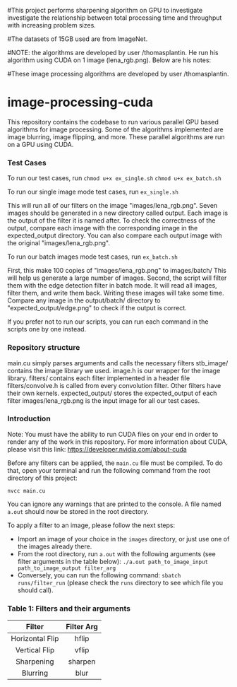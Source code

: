 #This project performs sharpening algorithm on GPU to investigate investigate the relationship between total processing time and throughput with increasing problem sizes. 

#The datasets of 15GB used are from ImageNet. 

#NOTE: the algorithms are developed by user /thomasplantin. He run his algorithm using CUDA on 1 image (lena_rgb.png). Below are his notes: 

#These image processing algorithms are developed by user /thomasplantin. 


# image-processing-cuda

This repository contains the codebase to run various parallel GPU based algorithms for image processing. Some of the algorithms implemented are image blurring, image flipping, and more. These parallel algorithms are run on a GPU using CUDA.

### Test Cases

To run our test cases, run
```chmod u+x ex_single.sh```
```chmod u+x ex_batch.sh```

To run our single image mode test cases, run
```ex_single.sh```

This will run all of our filters on the image "images/lena_rgb.png".
Seven images should be generated in a new directory called output.
Each image is the output of the filter it is named after. To check
the correctness of the output, compare each image with the corresponding
image in the expected_output directory. You can also compare each
output image with the original "images/lena_rgb.png".

To run our batch images mode test cases, run
```ex_batch.sh```

First, this make 100 copies of "images/lena_rgb.png" to images/batch/
This will help us generate a large number of images. Second, the script
will filter them with the edge detection filter in batch mode. It will
read all images, filter them, and write them back. Writing these images
will take some time. Compare any image in the output/batch/ directory to
"expected_output/edge.png" to check if the output is correct.

If you prefer not to run our scripts, you can run each command in the
scripts one by one instead.

### Repository structure

main.cu simply parses arguments and calls the necessary filters
stb_image/ contains the image library we used.
image.h is our wrapper for the image library.
filters/ contains each filter implemented in a header file
filters/convolve.h is called from every convolution filter.
Other filters have their own kernels.
expected_output/ stores the expected_output of each filter
images/lena_rgb.png is the input image for all our test cases.

### Introduction

Note: You must have the ability to run CUDA files on your end in order to render any of the work in this repository. For more information about CUDA, please visit this link: https://developer.nvidia.com/about-cuda

Before any filters can be applied, the `main.cu` file must be compiled. To do that, open your terminal and run the following command from the root directory of this project:

```nvcc main.cu```

You can ignore any warnings that are printed to the console. A file named `a.out` should now be stored in the root directory.

To apply a filter to an image, please follow the next steps:
* Import an image of your choice in the `images` directory, or just use one of the images already there.
* From the root directory, run `a.out` with the following arguments (see filter arguments in the table below):
```./a.out path_to_image_input path_to_image_output filter_arg```
* Conversely, you can run the following command:
```sbatch runs/filter_run``` (please check the `runs` directory to see which file you should call).

### Table 1: Filters and their arguments
|      Filter     |  Filter Arg |
|:---------------:|:-----------:|
| Horizontal Flip | hflip       |
| Vertical Flip   | vflip       |
| Sharpening      | sharpen     |
| Blurring        | blur        |

